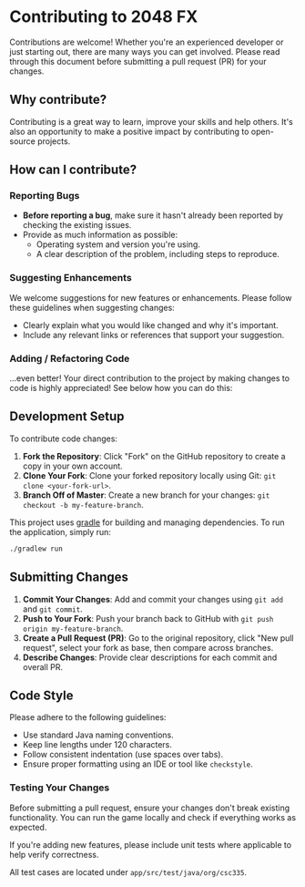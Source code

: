 # Contributing to 2048 FX

Contributions are welcome! Whether you're an experienced developer or just starting out, there are many ways you can get involved. Please read through this document before submitting a pull request (PR) for your changes.

## Why contribute?

Contributing is a great way to learn, improve your skills and help others. It's also an opportunity to make a positive impact by contributing to open-source projects.

## How can I contribute?

### Reporting Bugs

- **Before reporting a bug**, make sure it hasn't already been reported by checking the existing issues.
- Provide as much information as possible:
  - Operating system and version you're using.
  - A clear description of the problem, including steps to reproduce.

### Suggesting Enhancements

We welcome suggestions for new features or enhancements. Please follow these guidelines when suggesting changes:

- Clearly explain what you would like changed and why it's important.
- Include any relevant links or references that support your suggestion.

### Adding / Refactoring Code

...even better! Your direct contribution to the project by making changes to code is highly appreciated! See below how you can do this:

## Development Setup

To contribute code changes:

1. **Fork the Repository**: Click "Fork" on the GitHub repository to create a copy in your own account.
2. **Clone Your Fork**: Clone your forked repository locally using Git: `git clone <your-fork-url>`.
3. **Branch Off of Master**: Create a new branch for your changes: `git checkout -b my-feature-branch`.

This project uses [gradle](https://gradle.org/) for building and managing dependencies. To run the application, simply run:

```sh
./gradlew run
```

## Submitting Changes

1. **Commit Your Changes**: Add and commit your changes using `git add` and `git commit`.
2. **Push to Your Fork**: Push your branch back to GitHub with `git push origin my-feature-branch`.
3. **Create a Pull Request (PR)**: Go to the original repository, click "New pull request", select your fork as base, then compare across branches.
4. **Describe Changes**: Provide clear descriptions for each commit and overall PR.

## Code Style

Please adhere to the following guidelines:

- Use standard Java naming conventions.
- Keep line lengths under 120 characters.
- Follow consistent indentation (use spaces over tabs).
- Ensure proper formatting using an IDE or tool like `checkstyle`.

### Testing Your Changes

Before submitting a pull request, ensure your changes don't break existing functionality. You can run the game locally and check if everything works as expected.

If you're adding new features, please include unit tests where applicable to help verify correctness.

All test cases are located under `app/src/test/java/org/csc335`.

